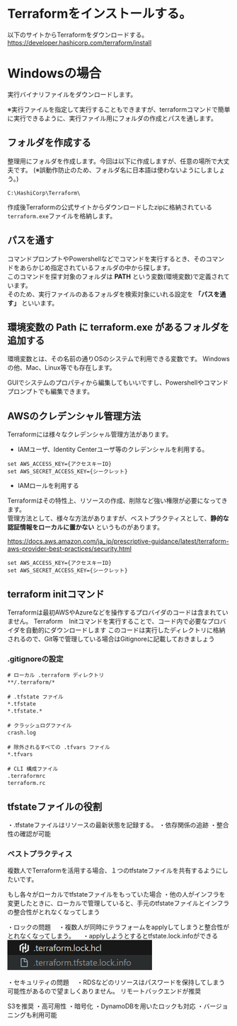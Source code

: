 # Terraformをインストールする。

以下のサイトからTerraformをダウンロードする。
https://developer.hashicorp.com/terraform/install

# Windowsの場合
実行バイナリファイルをダウンロードします。

※実行ファイルを指定して実行することもできますが、terraformコマンドで簡単に実行できるように、実行ファイル用にフォルダの作成とパスを通します。

## フォルダを作成する
整理用にフォルダを作成します。今回は以下に作成しますが、任意の場所で大丈夫です。
(※誤動作防止のため、フォルダ名に日本語は使わないようにしましょう。)
```
C:\HashiCorp\Terraform\
```
作成後Terraformの公式サイトからダウンロードしたzipに格納されている`terraform.exe`ファイルを格納します。


## パスを通す
コマンドプロンプトやPowershellなどでコマンドを実行するとき、そのコマンドをあらかじめ指定されているフォルダの中から探します。\
このコマンドを探す対象のフォルダは **PATH** という変数(環境変数)で定義されています。 \
そのため、実行ファイルのあるフォルダを検索対象にいれる設定を **「パスを通す」** といいます。

## 環境変数の Path に terraform.exe があるフォルダを追加する
環境変数とは、その名前の通りOSのシステムで利用できる変数です。
Windowsの他、Mac、Linux等でも存在します。

GUIでシステムのプロパティから編集してもいいですし、Powershellやコマンドプロンプトでも編集できます。

## AWSのクレデンシャル管理方法
Terraformには様々なクレデンシャル管理方法があります。

- IAMユーザ、Identity Centerユーザ等のクレデンシャルを利用する。
```shell
set AWS_ACCESS_KEY={アクセスキーID}
set AWS_SECRET_ACCESS_KEY={シークレット}
```

- IAMロールを利用する

Terraformはその特性上、リソースの作成、削除など強い権限が必要になってきます。 \
管理方法として、様々な方法がありますが、ベストプラクティスとして、**静的な認証情報をローカルに置かない** というものがあります。

https://docs.aws.amazon.com/ja_jp/prescriptive-guidance/latest/terraform-aws-provider-best-practices/security.html

```shell
set AWS_ACCESS_KEY={アクセスキーID}
set AWS_SECRET_ACCESS_KEY={シークレット}
```

## terraform initコマンド
Terraformは最初AWSやAzureなどを操作するプロバイダのコードは含まれていません。
Terraform　Initコマンドを実行することで、コード内で必要なプロバイダを自動的にダウンロードします
このコードは実行したディレクトリに格納されるので、Git等で管理している場合はGitignoreに記載しておきましょう

### .gitignoreの設定

```
# ローカル .terraform ディレクトリ
**/.terraform/*

# .tfstate ファイル
*.tfstate
*.tfstate.*

# クラッシュログファイル
crash.log

# 除外されるすべての .tfvars ファイル
*.tfvars

# CLI 構成ファイル
.terraformrc
terraform.rc

```

## tfstateファイルの役割
・.tfstateファイルはリソースの最新状態を記録する。
・依存関係の追跡
・整合性の確認が可能

### ベストプラクティス
複数人でTerraformを活用する場合、１つのtfstateファイルを共有するようにしたいです。

もし各々がローカルでtfstateファイルをもっていた場合
・他の人がインフラを変更したときに、ローカルで管理していると、手元のtfstateファイルとインフラの整合性がとれなくなってしまう

・ロックの問題
　・複数人が同時にテラフォームをapplyしてしまうと整合性がとれなくなってしまう。
　・applyしようとするとtfstate.lock.infoができる
![alt text](image.png)

・セキュリティの問題
　・RDSなどのリソースはパスワードを保持してしまう可能性があるので望ましくありません。
リモートバックエンドが推奨

S3を推奨
・高可用性
・暗号化
・DynamoDBを用いたロックも対応
・バージョニングも利用可能